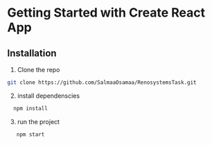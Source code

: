 # Getting Started with Create React App



## Installation
1. Clone the repo 
```sh
git clone https://github.com/SalmaaOsamaa/RenosystemsTask.git
```

2. install dependenscies
 ```bash
   npm install
  ```
   
3. run the project 
```bash
   npm start
   ```

